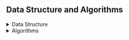 ## Data Structure and Algorithms
<details>
<summary>Data Structure</summary>

*   Data Structure in C/CPP

    - [Array](array/)
    - [Linked List](linkedlist/)
</details>
<details>
<summary>Algorithms</summary>
</details>